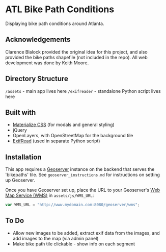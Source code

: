 # ATL Bike Path Conditions

Displaying bike path conditions around Atlanta.

## Acknowledgements
Clarence Blalock provided the original idea for this project, and also provided the bike paths shapefile (not included in the repo). All web development was done by Keith Moore.

## Directory Structure
`/assets` - main app lives here
`/exifreader` - standalone Python script lives here

## Built with
* [Materialize CSS](http://materializecss.com/) (for modals and general styling)
* jQuery
* OpenLayers, with OpenStreetMap for the background tile
* [ExifRead](https://pypi.python.org/pypi/ExifRead) (used in separate Python script)

## Installation
This app requires a [Geoserver](http://geoserver.org/) instance on the backend that serves the 'bikepaths' tile. See `geoserver_instructions.md` for instructions on setting up Geoserver.

Once you have Geoserver set up, place the URL to your Geoserver's [Web Map Service (WMS)](http://docs.geoserver.org/stable/en/user/services/wms/reference.html) in `assets/js/WMS_URL`:

```javascript
var WMS_URL = "http://www.mydomain.com:8080/geoserver/wms";
```

## To Do
* Allow new images to be added, extract exif data from the images, and add images to the map (via admin panel)
* Make bike path tile clickable - show info on each segment